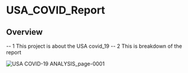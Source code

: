 ﻿# USA_COVID_Report
## Overview 
-- 1 This project is about the USA covid_19 
-- 2 This is breakdown of the report

![USA COVID-19 ANALYSIS_page-0001](https://github.com/user-attachments/assets/79e700f1-7516-4f00-a49f-36c998fec336)
